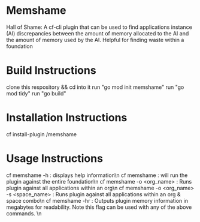 # Memshame
Hall of Shame:  A cf-cli plugin that can be used to find applications instance (AI) discrepancies between the amount of memory allocated to the AI and the amount of memory used by the AI.  Helpful for finding waste within a foundation

# Build Instructions
clone this respository && cd into it
run "go mod init memshame"
run "go mod tidy"
run "go build"

# Installation Instructions
cf install-plugin <path to build above>/memshame

# Usage Instructions
cf memshame -h                              :  displays help information\n
cf memshame                                 :  will run the plugin against the entire foundation\n
cf memshame -o <org_name>                   :  Runs plugin against all applications within an org\n
cf memshame -o <org_name> -s <space_name>   :  Runs plugin against all applications within an org & space combo\n
cf memshame -hr                             :  Outputs plugin memory information in megabytes for readability.  Note this flag can be used with any of the above commands. \n


